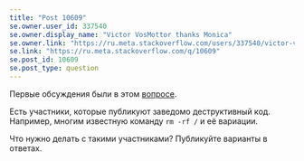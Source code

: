 ```yaml
---
title: "Post 10609"
se.owner.user_id: 337540
se.owner.display_name: "Victor VosMottor thanks Monica"
se.owner.link: "https://ru.meta.stackoverflow.com/users/337540/victor-vosmottor-thanks-monica"
se.link: "https://ru.meta.stackoverflow.com/q/10609"
se.post_id: 10609
se.post_type: question
---
```

<p>Первые обсуждения были в этом <a href="https://ru.meta.stackoverflow.com/questions/10560/%d0%a2%d1%8b-%d1%82%d1%80%d0%be%d1%8f%d0%bd%d1%81%d0%ba%d0%b0%d1%8f-%d0%bf%d0%be%d0%bd%d0%b8-%d1%82%d1%80%d0%be%d1%8f%d0%bd%d1%81%d0%ba%d0%b0%d1%8f-%d0%bf%d0%be%d0%bd%d0%b8-%d0%9a%d0%b0%d0%ba-%d0%b7%d0%b0%d1%89%d0%b8%d1%82%d0%b8%d1%82%d1%8c%d1%81%d1%8f-%d0%be%d1%82-%d0%b2%d0%be%d0%bf%d1%80%d0%be%d1%81%d0%be%d0%b2-%d1%81-%d0%b2%d1%80%d0%b5%d0%b4%d0%be%d0%bd%d0%be%d1%81%d0%bd%d1%8b%d0%bc?cb=1">вопросе</a>.</p>
<p>Есть участники, которые публикуют заведомо деструктивный код. Например, многим известную команду <code>rm -rf /</code> и её вариации.</p>
<p>Что нужно делать с такими участниками? Публикуйте варианты в ответах.</p>
